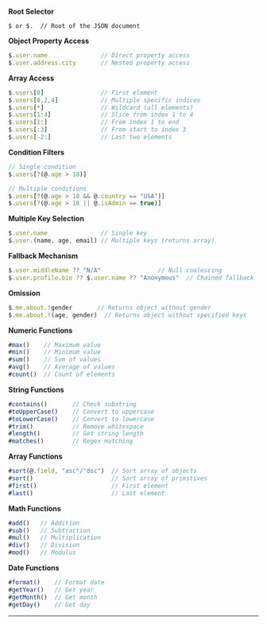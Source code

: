 **Root Selector**
```
$ or $.  // Root of the JSON document
```

**Object Property Access**
```javascript
$.user.name               // Direct property access
$.user.address.city       // Nested property access
```

**Array Access**
```javascript
$.users[0]                // First element
$.users[0,2,4]            // Multiple specific indices
$.users[*]                // Wildcard (all elements)
$.users[1:4]              // Slice from index 1 to 4
$.users[1:]               // From index 1 to end
$.users[:3]               // From start to index 3
$.users[-2:]              // Last two elements
```

**Condition Filters**
```javascript
// Single condition
$.users[?(@.age > 18)]

// Multiple conditions
$.users[?(@.age > 18 && @.country == "USA")]
$.users[?(@.age > 18 || @.isAdmin == true)]
```

**Multiple Key Selection**

```javascript
$.user.name               // Single key
$.user.(name, age, email) // Multiple keys (returns array)
```

**Fallback Mechanism**

```javascript
$.user.middleName ?? "N/A"                // Null coalescing
$.user.profile.bio ?? $.user.name ?? "Anonymous"  // Chained fallback
```

**Omission**
```javascript
$.me.about.!gender       // Returns object without gender
$.me.about.!(age, gender)  // Returns object without specified keys
```

**Numeric Functions**
```javascript
#max()    // Maximum value
#min()    // Minimum value
#sum()    // Sum of values
#avg()    // Average of values
#count()  // Count of elements
```

**String Functions**
```javascript
#contains()       // Check substring
#toUpperCase()    // Convert to uppercase
#toLowerCase()    // Convert to lowercase
#trim()           // Remove whitespace
#length()         // Get string length
#matches()        // Regex matching
```

**Array Functions**
```javascript
#sort(@.field, "asc"/"dsc")  // Sort array of objects
#sort()                      // Sort array of primitives
#first()                     // First element
#last()                      // Last element
```

**Math Functions**
```javascript
#add()   // Addition
#sub()   // Subtraction
#mul()   // Multiplication
#div()   // Division
#mod()   // Modulus
```

**Date Functions**
```javascript
#format()    // Format date
#getYear()   // Get year
#getMonth()  // Get month
#getDay()    // Get day
```

---
